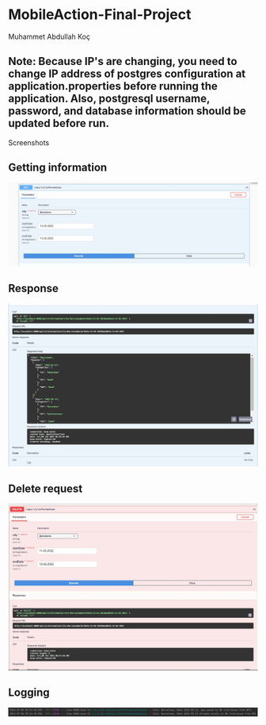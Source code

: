 # MobileAction-Final-Project

Muhammet Abdullah Koç

## Note: Because IP's are changing, you need to change IP address of postgres configuration at application.properties before running the application. Also, postgresql username, password, and database information should be updated before run.


Screenshots

## Getting information
![Screenshot](Request1.jpg)

## Response
![Screenshot](Request1Response.jpg)

## Delete request
![Screenshot](Request2.jpg)

## Logging
![Screenshot](Logging.jpg)
